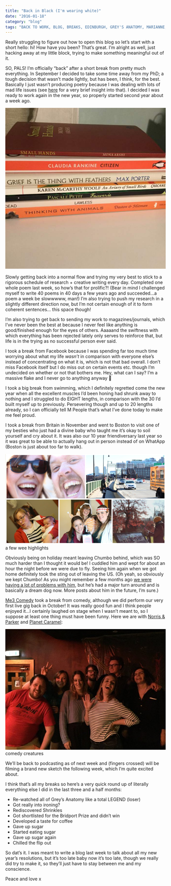 ```yaml
---
title: "Back in Black (I'm wearing white)"
date: "2016-01-18"
category: "blog"
tags: "BACK TO WORK, BLOG, BREAKS, EDINBURGH, GREY'S ANATOMY, MARIANNE, MARIANNE MACRAE, ME3, ME3 COMEDY, PHD, POETRY, PUPPY, RESEARCH"
---
```


Really struggling to figure out how to open this blog so let’s start with a short hello: hi! How have you been? That’s great. I’m alright as well, just hacking away at my little block, trying to make something meaningful out of it.

SO, PALS! I’m officially “back” after a short break from pretty much everything. In September I decided to take some time away from my PhD; a tough decision that wasn’t made lightly, but has been, I think, for the best. Basically I just wasn’t producing poetry because I was dealing with lots of mad life issues (see [here](/giving-away-juice/) for a very brief insight into that). I decided I was ready to work again in the new year, so properly started second year about a week ago.

![currently reading pile](../images/archive-posts/currently-reading.jpg)

Slowly getting back into a normal flow and trying my very best to stick to a rigorous schedule of research + creative writing every day. Completed one whole poem last week, so how’s that for prolific?! (Bear in mind I challenged myself to write 40 poems in 40 days a few years ago and succeeded…a poem a week be slowwwww, man!) I’m also trying to push my research in a slightly different direction now, but I’m not certain enough of it to form coherent sentences…  this space though!

I’m also trying to get back to sending my work to magazines/journals, which I’ve never been the best at because I never feel like anything is good/finished enough for the eyes of others. Aaaaand the swiftness with which everything has been rejected lately only serves to reinforce that, but life is in the trying as no successful person ever said.

I took a break from Facebook because I was spending far too much time worrying about what my life *wasn’t* in comparison with everyone else’s instead of concentrating on what it is, which is not that bad overall. I don’t miss Facebook itself but I do miss out on certain events etc. though I’m undecided on whether or not that bothers me. Hey, what can I say? I’m a massive flake and I never go to anything anyway 🙂

I took a big break from swimming, which I definitely regretted come the new year when all the excellent muscles I’d been honing had shrunk away to nothing and I struggled to do EIGHT lengths, in comparison with the 30 I’d built myself up to previously. Persevering though and up to 20 lengths already, so I can officially tell M People that’s what I’ve done today to make me feel proud.

I took a break from Britain in November and went to Boston to visit one of my besties who just had a divine baby who taught me it’s okay to soil yourself and cry about it. It was also our 10 year friendiversary last year so it was great to be able to actually hang out in person instead of on WhatApp (Boston is just about too far to walk).

![a few wee highlights](../images/archive-posts/boston-pics.jpg) a few wee highlights

Obviously being on holiday meant leaving Chumbo behind, which was SO much harder than I thought it would be! I cuddled him and wept for about an hour the night before we were due to fly. Seeing him again when we got home definitely took the sting out of leaving the US. (Oh yeah, so obviously we kept Chumbo! As you might remember a few months ago [we were having a lot of problems with him](/adventures-in-dog/), but he’s had a major turn around and is basically a dream dog now. More posts about him in the future, I’m sure.)

[Me3 Comedy](https://www.facebook.com/Me3Comedy/) took a break from comedy, although we did perform our very first live gig back in October! It was really good fun and I think people enjoyed it…I certainly laughed on stage when I wasn’t meant to, so I suppose at least one thing must have been funny. Here we are with [Norris & Parker](https://www.facebook.com/norrisandparker/) and [Planet Caramel](https://www.facebook.com/planetcaramel/):

![comedy creatures](../images/archive-posts/hot-bed.jpg) comedy creatures

We’ll be back to podcasting as of next week and (fingers crossed) will be filming a brand new sketch the following week, which I’m quite excited about.

I think that’s all my breaks so here’s a very quick round up of literally everything else I did in the last three and a half months:

- Re-watched all of Grey’s Anatomy like a total LEGEND (loser)
- Got really into ironing?
- Rediscovered Shrinkles
- Got shortlisted for the Bridport Prize and didn’t win
- Developed a taste for coffee
- Gave up sugar
- Started eating sugar
- Gave up sugar again
- Chilled the flip out

So dat’s it. I was meant to write a blog last week to talk about all my new year’s resolutions, but it’s too late baby now it’s too late, though we really did try to make it, so they’ll just have to stay between me and my conscience.

Peace and love x

